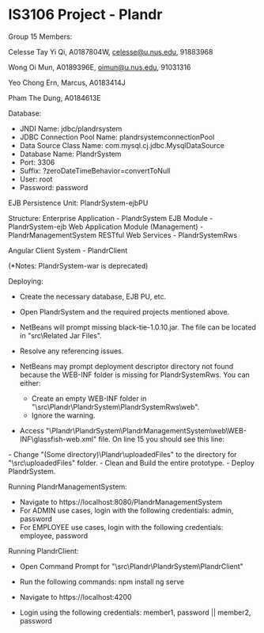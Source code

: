 # IS3106 Project - Plandr

Group 15 Members:

Celesse Tay Yi Qi, A0187804W, celesse@u.nus.edu, 91883968

Wong Oi Mun, A0189396E, oimun@u.nus.edu, 91031316

Yeo Chong Ern, Marcus, A0183414J

Pham The Dung, A0184613E

Database:
- JNDI Name: jdbc/plandrsystem
- JDBC Connection Pool Name: plandrsystemconnectionPool
- Data Source Class Name: com.mysql.cj.jdbc.MysqlDataSource
- Database Name: PlandrSystem
- Port: 3306
- Suffix: ?zeroDateTimeBehavior=convertToNull
- User: root
- Password: password

EJB Persistence Unit: PlandrSystem-ejbPU

Structure:
Enterprise Application - PlandrSystem
	EJB Module - PlandrSystem-ejb
	Web Application Module (Management) - PlandrManagementSystem
	RESTful Web Services - PlandrSystemRws

Angular Client System - PlandrClient

(*Notes: PlandrSystem-war is deprecated)

Deploying:
- Create the necessary database, EJB PU, etc.
- Open PlandrSystem and the required projects mentioned above.
- NetBeans will prompt missing black-tie-1.0.10.jar. The file can be located in "src\Related Jar Files".
- Resolve any referencing issues.
- NetBeans may prompt deployment descriptor directory not found because the WEB-INF folder is missing for PlandrSystemRws. You can either:
  + Create an empty WEB-INF folder in "\src\Plandr\PlandrSystem\PlandrSystemRws\web".
  + Ignore the warning.

- Access "\Plandr\PlandrSystem\PlandrManagementSystem\web\WEB-INF\glassfish-web.xml" file. On line 15 you should see this line: 
<property name="alternatedocroot_1" value="from=/uploadedFiles/* (Some directory)\uploadedFiles"/>
- Change "(Some directory)\Plandr\uploadedFiles" to the directory for "\src\uploadedFiles" folder.
- Clean and Build the entire prototype.
- Deploy PlandrSystem.

Running PlandrManagementSystem: 
- Navigate to https://localhost:8080/PlandrManagementSystem 
- For ADMIN use cases, login with the following credentials: admin, password
- For EMPLOYEE use cases, login with the following credentials: employee, password

Running PlandrClient:
- Open Command Prompt for "\src\Plandr\PlandrSystem\PlandrClient"
- Run the following commands:
npm install
ng serve

- Navigate to https://localhost:4200
- Login using the following credentials: member1, password || member2, password









